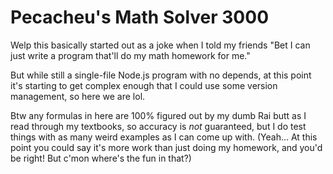 # Pecacheu's Math Solver 3000
Welp this basically started out as a joke when I told my friends "Bet I can just write a program that'll do my math homework for me."

But while still a single-file Node.js program with no depends, at this point it's starting to get complex enough that I could use some version management, so here we are lol.

Btw any formulas in here are 100% figured out by my dumb Rai butt as I read through my textbooks, so accuracy is *not* guaranteed, but I do test things with as many weird examples as I can come up with. (Yeah... At this point you could say it's more work than just doing my homework, and you'd be right! But c'mon where's the fun in that?)